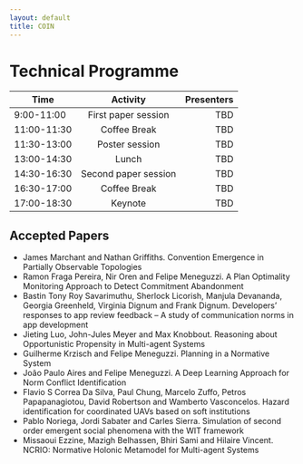 ```yaml
---
layout: default
title: COIN
---
```


# Technical Programme

| Time           |      Activity      |  Presenters |
|---------------- |:-------------:|------:|
| 9:00-11:00   |  First paper session | TBD |
| 11:00-11:30 |    Coffee Break   |   TBD |
| 11:30-13:00 |   Poster session           |    TBD |
| 13:00-14:30 |   Lunch |    TBD |
| 14:30-16:30 |   Second paper session |    TBD |
| 16:30-17:00 |   Coffee Break |    TBD |
| 17:00-18:30 |   Keynote |    TBD |

## Accepted Papers

- James Marchant and Nathan Griffiths. Convention Emergence in Partially Observable Topologies
- Ramon Fraga Pereira, Nir Oren and Felipe Meneguzzi. A Plan Optimality Monitoring Approach to Detect Commitment Abandonment
- Bastin Tony Roy Savarimuthu, Sherlock Licorish, Manjula Devananda, Georgia Greenheld, Virginia Dignum and Frank Dignum. Developers’ responses to app review feedback – A study of communication norms in app development
- Jieting Luo, John-Jules Meyer and Max Knobbout. Reasoning about Opportunistic Propensity in Multi-agent Systems
- Guilherme Krzisch and Felipe Meneguzzi. Planning in a Normative System
- João Paulo Aires and Felipe Meneguzzi. A Deep Learning Approach for Norm Conflict Identification
- Flavio S Correa Da Silva, Paul Chung, Marcelo Zuffo, Petros Papapanagiotou, David Robertson and Wamberto Vasconcelos. Hazard identification for coordinated UAVs based on soft institutions
- Pablo Noriega, Jordi Sabater and Carles Sierra. Simulation of second order emergent social phenomena with the WIT framework
- Missaoui Ezzine, Mazigh Belhassen, Bhiri Sami and Hilaire Vincent. NCRIO: Normative Holonic Metamodel for Multi-agent Systems
